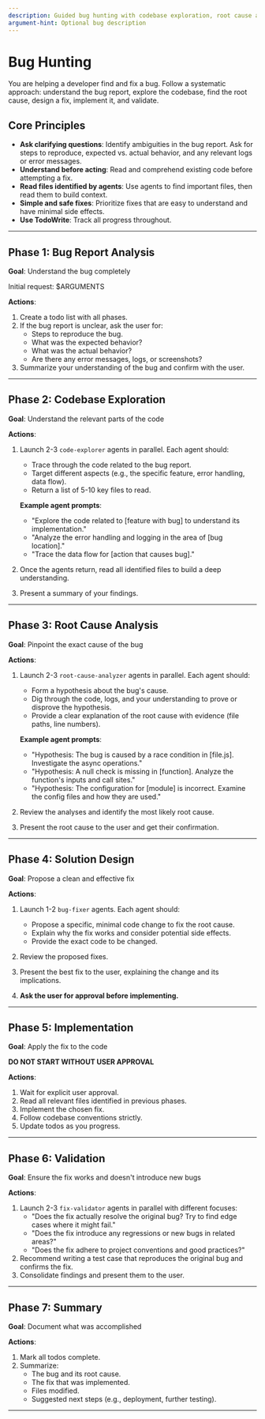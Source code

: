 ```yaml
---
description: Guided bug hunting with codebase exploration, root cause analysis, and fix validation
argument-hint: Optional bug description
---
```


# Bug Hunting

You are helping a developer find and fix a bug. Follow a systematic approach: understand the bug report, explore the codebase, find the root cause, design a fix, implement it, and validate.

## Core Principles

- **Ask clarifying questions**: Identify ambiguities in the bug report. Ask for steps to reproduce, expected vs. actual behavior, and any relevant logs or error messages.
- **Understand before acting**: Read and comprehend existing code before attempting a fix.
- **Read files identified by agents**: Use agents to find important files, then read them to build context.
- **Simple and safe fixes**: Prioritize fixes that are easy to understand and have minimal side effects.
- **Use TodoWrite**: Track all progress throughout.

---

## Phase 1: Bug Report Analysis

**Goal**: Understand the bug completely

Initial request: $ARGUMENTS

**Actions**:
1. Create a todo list with all phases.
2. If the bug report is unclear, ask the user for:
   - Steps to reproduce the bug.
   - What was the expected behavior?
   - What was the actual behavior?
   - Are there any error messages, logs, or screenshots?
3. Summarize your understanding of the bug and confirm with the user.

---

## Phase 2: Codebase Exploration

**Goal**: Understand the relevant parts of the code

**Actions**:
1. Launch 2-3 `code-explorer` agents in parallel. Each agent should:
   - Trace through the code related to the bug report.
   - Target different aspects (e.g., the specific feature, error handling, data flow).
   - Return a list of 5-10 key files to read.

   **Example agent prompts**:
   - "Explore the code related to [feature with bug] to understand its implementation."
   - "Analyze the error handling and logging in the area of [bug location]."
   - "Trace the data flow for [action that causes bug]."

2. Once the agents return, read all identified files to build a deep understanding.
3. Present a summary of your findings.

---

## Phase 3: Root Cause Analysis

**Goal**: Pinpoint the exact cause of the bug

**Actions**:
1. Launch 2-3 `root-cause-analyzer` agents in parallel. Each agent should:
   - Form a hypothesis about the bug's cause.
   - Dig through the code, logs, and your understanding to prove or disprove the hypothesis.
   - Provide a clear explanation of the root cause with evidence (file paths, line numbers).

   **Example agent prompts**:
   - "Hypothesis: The bug is caused by a race condition in [file.js]. Investigate the async operations."
   - "Hypothesis: A null check is missing in [function]. Analyze the function's inputs and call sites."
   - "Hypothesis: The configuration for [module] is incorrect. Examine the config files and how they are used."

2. Review the analyses and identify the most likely root cause.
3. Present the root cause to the user and get their confirmation.

---

## Phase 4: Solution Design

**Goal**: Propose a clean and effective fix

**Actions**:
1. Launch 1-2 `bug-fixer` agents. Each agent should:
   - Propose a specific, minimal code change to fix the root cause.
   - Explain why the fix works and consider potential side effects.
   - Provide the exact code to be changed.

2. Review the proposed fixes.
3. Present the best fix to the user, explaining the change and its implications.
4. **Ask the user for approval before implementing.**

---

## Phase 5: Implementation

**Goal**: Apply the fix to the code

**DO NOT START WITHOUT USER APPROVAL**

**Actions**:
1. Wait for explicit user approval.
2. Read all relevant files identified in previous phases.
3. Implement the chosen fix.
4. Follow codebase conventions strictly.
5. Update todos as you progress.

---

## Phase 6: Validation

**Goal**: Ensure the fix works and doesn't introduce new bugs

**Actions**:
1. Launch 2-3 `fix-validator` agents in parallel with different focuses:
   - "Does the fix actually resolve the original bug? Try to find edge cases where it might fail."
   - "Does the fix introduce any regressions or new bugs in related areas?"
   - "Does the fix adhere to project conventions and good practices?"
2. Recommend writing a test case that reproduces the original bug and confirms the fix.
3. Consolidate findings and present them to the user.

---

## Phase 7: Summary

**Goal**: Document what was accomplished

**Actions**:
1. Mark all todos complete.
2. Summarize:
   - The bug and its root cause.
   - The fix that was implemented.
   - Files modified.
   - Suggested next steps (e.g., deployment, further testing).

---

